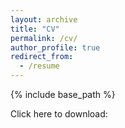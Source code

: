 ```yaml
---
layout: archive
title: "CV"
permalink: /cv/
author_profile: true
redirect_from:
  - /resume
---
```


{% include base_path %}

Click here to download: 
